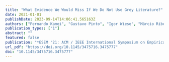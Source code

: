 ```yaml
---
title: "What Evidence We Would Miss If We Do Not Use Grey Literature?"
date: 2021-01-01
publishDate: 2023-09-14T14:06:41.565163Z
authors: ["Fernando Kamei", "Gustavo Pinto", "Igor Wiese", "Márcio Ribeiro", "Sérgio Soares"]
publication_types: ["1"]
abstract: ""
featured: false
publication: "*ESEM '21: ACM / IEEE International Symposium on Empirical Software Engineering and Measurement, Bari, Italy, October 11-15, 2021*"
url_pdf: "https://doi.org/10.1145/3475716.3475777"
doi: "10.1145/3475716.3475777"
---
```


